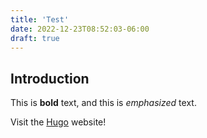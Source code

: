 ```yaml
---
title: 'Test'
date: 2022-12-23T08:52:03-06:00
draft: true
---
```


## Introduction

This is **bold** text, and this is _emphasized_ text.

Visit the [Hugo](https://gohugo.io) website!
